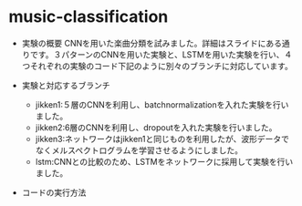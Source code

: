 # music-classification

* 実験の概要
CNNを用いた楽曲分類を試みました。詳細はスライドにある通りです。３パターンのCNNを用いた実験と、LSTMを用いた実験を行い、４つそれぞれの実験のコード下記のように別々のブランチに対応しています。

* 実験と対応するブランチ
     * jikken1:５層のCNNを利用し、batchnormalizationを入れた実験を行いました。 
     * jikken2:6層のCNNを利用し、dropoutを入れた実験を行いました。 
     * jikken3:ネットワークはjikken1と同じものを利用したが、波形データでなくメルスペクトログラムを学習させるようにしました。 
     * lstm:CNNとの比較のため、LSTMをネットワークに採用して実験を行いました。 
  
* コードの実行方法
